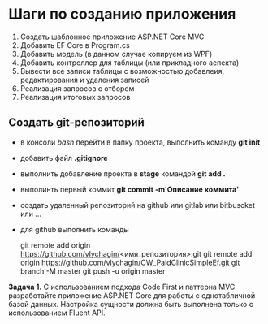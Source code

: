 ﻿# Шаги по созданию приложения

1. Создать шаблонное приложение ASP.NET Core MVC
2. Добавить EF Core в Program.cs
3. Добавить модель (в данном случае копируем из WPF)
4. Добавить контроллер для таблицы (или прикладного аспекта)
5. Вывести все записи таблицы с возможностью добавлеия,
   редактирования и удаления записей
6. Реализация запросов с отбором
7. Реализация итоговых запросов 

## Создать **git**-репозиторий
* в консоли _bash_ перейти в папку проекта, выполнить команду **git init**
* добавить файл __.gitignore__
* выполнить добавление проекта в __stage__ командой **git add .**
* выполинть первый коммит **git commit -m'Описание коммита'**
* создать удаленный репозиторий на github или gitlab или bitbuscket или ...
* для github выполнить команды 
 
  git remote add origin https://github.com/vlychagin/<имя_репозитория>.git
  git remote add origin https://github.com/vlychagin/CW_PaidClinicSimpleEf.git
  git branch -M master
  git push -u origin master

**Задача 1.** С использованием подхода Code First и паттерна MVC разработайте приложение ASP.NET Core для работы с однотабличной базой данных. Настройка сущности должна быть выполнена только с использованием Fluent API. 

